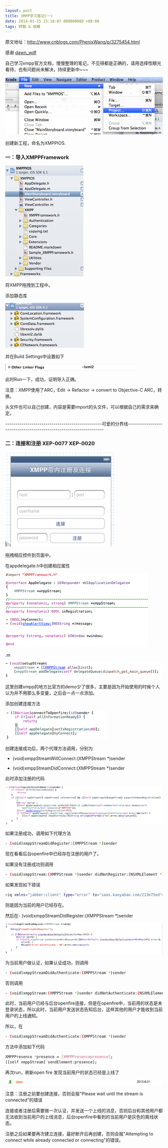 ```yaml
---
layout: post
title: XMPP学习笔记(一)
date: 2014-01-15 15:18:07.000000000 +08:00
tags: 转载 & 收藏
---
```


原文地址：http://www.cnblogs.com/PhenixWang/p/3275454.html

感谢 [dawn_wdf](http://www.cnblogs.com/PhenixWang/)


自己学习xmpp官方文档，慢慢整理的笔记，不见得都是正确的，请用选择性眼光看待，也有问题尚未解决，持续更新中~~~

![](/assets/images/2014/20140115/1.png)

创建新工程，命名为XMPPIOS.


### 一：导入XMPPFramework

![](/assets/images/2014/20140115/2.png)

将XMPP拖拽到工程中。

添加静态库

![](/assets/images/2014/20140115/3.png)

并在Build Settings中设置如下

![](/assets/images/2014/20140115/4.png)

此时Run一下，成功，证明导入正确。

注意：XMPP使用了ARC，Edit -> Refactor -> convert to Objective-C ARC，转换。

头文件也可以自己创建，内容是需要import的头文件，可以根据自己的需求来确定。

------------------------------------------------可爱的分界线------------------------------------------------------------------

 
### 二：连接和注册 XEP-0077  XEP-0020

![](/assets/images/2014/20140115/5.png)

拖拽相应控件到页面中。

在appdelegate.h中创建相应属性

![](/assets/images/2014/20140115/6.png)

.m

![](/assets/images/2014/20140115/7.png)
 
这里创建xmpp的地方比官方的demo少了很多，主要是因为开始使用的时候个人认为并不用那么多变量，之后会一点一点添加。

添加创建连接方法

![](/assets/images/2014/20140115/8.png)

创建连接成功后，两个代理方法调用，分别为

- (void)xmppStreamWillConnect:(XMPPStream *)sender

- (void)xmppStreamDidConnect:(XMPPStream *)sender

此时添加注册的代码

![](/assets/images/2014/20140115/9.png)

如果注册成功，调用如下代理方法

```bash
- (void)xmppStreamDidRegister:(XMPPStream *)sender
```

现在看看后台openfire中已经存在注册的用户了。

如果没有注册成功则调用

```bash
- (void)xmppStream:(XMPPStream *)sender didNotRegister:(NSXMLElement *)error
```

如果发现如下错误

```bash
<iq xmlns="jabber:client" type="error" to="saas.kanyabao.com/213e75ed"><query xmlns="jabber:iq:register"><username>dawn</username><password>1111</password></query><error code="409" type="cancel"><conflict xmlns="urn:ietf:params:xml:ns:xmpp-stanzas"/></error></iq>
```

则是因为当前的用户已经存在。

然后在- (void)xmppStreamDidRegister:(XMPPStream *)sender

![](/assets/images/2014/20140115/10.png)

为当前用户做认证，如果认证成功，则调用

```bash
- (void)xmppStreamDidAuthenticate:(XMPPStream *)sender
```

否则调用

```bash
- (void)xmppStream:(XMPPStream *)sender didNotAuthenticate:(NSXMLElement *)error
```

此时，当前用户已经与后台openfire连接，但是在openfire中，当前用的状态是未登录状态，所以此时，当前用户发送状态告知后台，这样其他的用户才能收到当前用户的上线通知。

所以，在

```bash
- (void)xmppStreamDidAuthenticate:(XMPPStream *)sender
```

方法中添加如下代码

```bash
XMPPPresence *presence = [XMPPPresencepresence];
[[self xmppStream] sendElement:presence];
```

再次run，刷新open fire  发现当前用户的状态已经是上线了

![](/assets/images/2014/20140115/11.png)


注意：注册之前要创建连接，否则会报"Please wait until the stream is connected"的错误

连接或者注册后需要做一次认证，并发送一个上线的消息，否则后台和其他用户都无法收到当前用户的上线消息，后台openfire中看到的当前用户是灰色的离线状态。

注册之后如果要再次建立连接，最好断开后再创建，否则会报"Attempting to connect while already connected or connecting"的错误。


